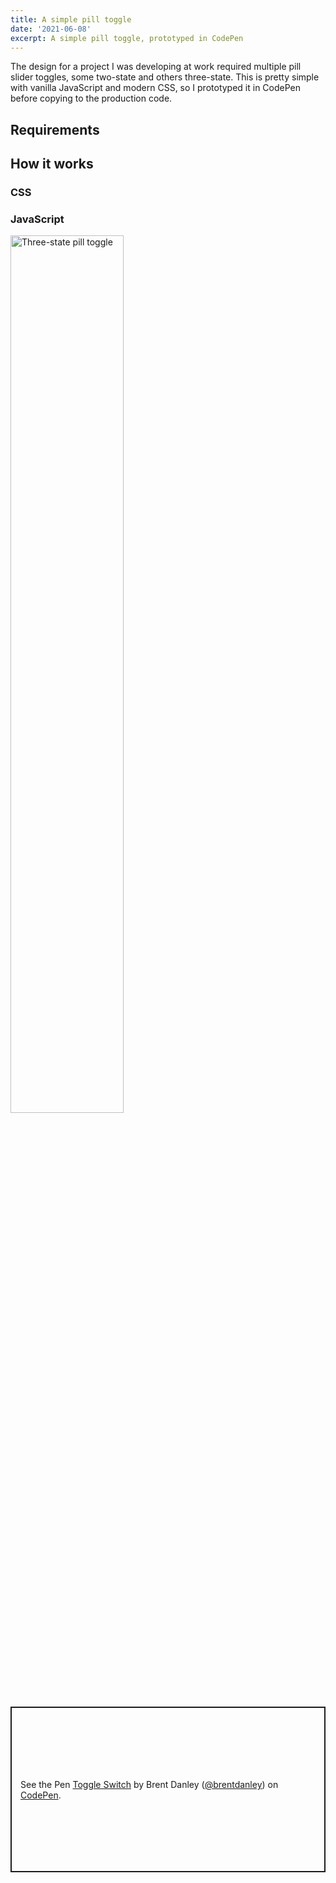```yaml
---
title: A simple pill toggle
date: '2021-06-08'
excerpt: A simple pill toggle, prototyped in CodePen
---
```


The design for a project I was developing at work required multiple pill slider toggles, some two-state and others three-state. This is pretty simple with vanilla JavaScript and modern CSS, so I prototyped it in CodePen before copying to the production code.

## Requirements

## How it works

### CSS

### JavaScript

<img src="/images/embr_three-state-toggle.png" alt="Three-state pill toggle" class="image--centered" style="width: 60%" />

<p class="codepen" data-height="265" data-theme-id="light" data-default-tab="css,result" data-user="brentdanley" data-slug-hash="RwKRRKN" style="height: 265px; box-sizing: border-box; display: flex; align-items: center; justify-content: center; border: 2px solid; margin: 1em 0; padding: 1em;" data-pen-title="Toggle Switch">
  <span>See the Pen <a href="https://codepen.io/brentdanley/pen/RwKRRKN">
  Toggle Switch</a> by Brent Danley (<a href="https://codepen.io/brentdanley">@brentdanley</a>)
  on <a href="https://codepen.io">CodePen</a>.</span>
</p>
<script async src="https://cpwebassets.codepen.io/assets/embed/ei.js"></script>